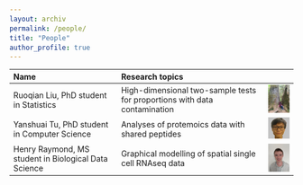 ```yaml
---
layout: archiv
permalink: /people/
title: "People"
author_profile: true
---
```




| Name | Research topics | |
| :--- | :---- | :---- |
| Ruoqian Liu, PhD student in Statistics | High-dimensional two-sample tests for proportions with data contamination | <img width="100" src="../photos/ruoqian.jpg"> |
| Yanshuai Tu, PhD student in Computer Science | Analyses of protemoics data with shared peptides | <img width="100" src="../photos/yanshuai.jpg"> |
| Henry Raymond, MS student in Biological Data Science | Graphical modelling of spatial single cell RNAseq data | <img width="100" src="../photos/henry.jpg">
